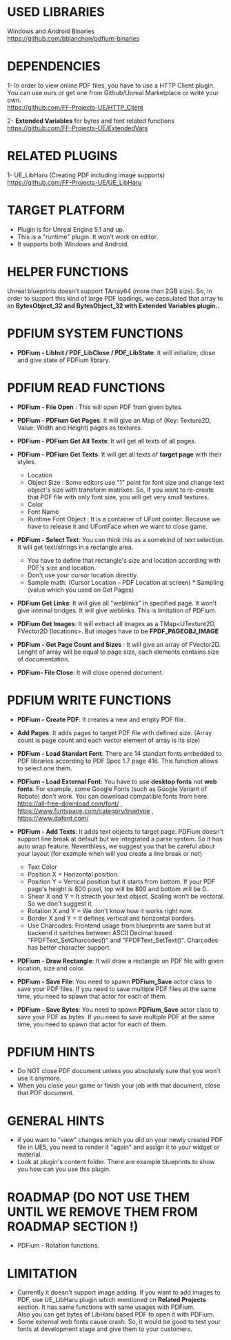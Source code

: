 # USED LIBRARIES
Windows and Android Binaries<br />
https://github.com/bblanchon/pdfium-binaries

# DEPENDENCIES
1- In order to view online PDF files, you have to use a HTTP Client plugin. You can use ours or get one from Github/Unreal Marketplace or write your own.<br />
https://github.com/FF-Projects-UE/HTTP_Client

2- <b>Extended Variables</b> for bytes and font related functions<br />
https://github.com/FF-Projects-UE/ExtendedVars

# RELATED PLUGINS
1- UE_LibHaru (Creating PDF including image supports)
https://github.com/FF-Projects-UE/UE_LibHaru

# TARGET PLATFORM
* Plugin is for Unreal Engine 5.1 and up.
* This is a "runtime" plugin. It won't work on editor.
* It supports both Windows and Android.

# HELPER FUNCTIONS
Unreal blueprints doesn't support TArray64<uint8> (more than 2GB size). So, in order to support this kind of large PDF loadings, we capsulated that array to an <b>BytesObject_32 and BytesObject_32 with Extended Variables plugin.</b>.

# PDFIUM SYSTEM FUNCTIONS
* <b>PDFium - LibInit / PDF_LibClose / PDF_LibState</b>: It will initialize, close and give state of PDFium library.

# PDFIUM READ FUNCTIONS
* <b>PDFium - File Open</b> : This will open PDF from given bytes.

* <b>PDFium - PDFium Get Pages</b>: It will give an Map of (Key: Texture2D, Value: Width and Height) pages as textures.

* <b>PDFium - PDFium Get All Texts</b>: It will get all texts of all pages.

* <b>PDFium - PDFium Get Texts</b>: It will get all texts of <b>target page</b> with their styles.
	* Location
	* Object Size : Some editors use "1" point for font size and change text object's size with transform matrixes. So, if you want to re-create that PDF file with only font size, you will get very small textures.
	* Color
	* Font Name
	* Runtime Font Object : It is a container of UFont pointer. Because we have to release it and UFontFace when we want to close game.

* <b>PDFium - Select Text</b>: You can think this as a somekind of text selection. It will get text/strings in a rectangle area.
	* You have to define that rectangle's size and location according with PDF's size and location.
	* Don't use your cursor location directly.
	* Sample math: (Cursor Location - PDF Location at screen) * Sampling (value which you used on Get Pages)

* <b>PDFium Get Links</b>: It will give all "weblinks" in specified page. It won't give internal bridges. It will give weblinks. This is limitation of PDFium.

* <b>PDFium Get Images</b>: It will extract all images as a TMap<UTexture2D, FVector2D (locations>. But images have to be <b>FPDF_PAGEOBJ_IMAGE</b>

* <b>PDFium - Get Page Count and Sizes </b>: It will give an array of FVector2D. Lenght of array will be equal to page size, each elements contains size of documentation.

* <b>PDFium- File Close</b>: It will close opened document.

# PDFIUM WRITE FUNCTIONS
* <b>PDFium - Create PDF</b>: It creates a new and empty PDF file.

* <b>Add Pages</b>: It adds pages to target PDF file with defined size. (Array count is page count and each vector element of array is its size)

* <b>PDFium - Load Standart Font</b>: There are 14 standart fonts embedded to PDF libraries according to PDF Spec 1.7 page 416. This function allows to select one them.

* <b>PDFium - Load External Font</b>: You have to use <b>desktop fonts</b> not <b>web fonts</b>. For example, some Google Fonts (such as Google Variant of Roboto) don't work. You can download compatible fonts from here. https://all-free-download.com/font/ , https://www.fontspace.com/category/truetype , https://www.dafont.com/

* <b>PDFium - Add Texts</b>: It adds text objects to target page. PDFium doesn't support line break at default but we integrated a parse system. So it has auto wrap feature. Neverthless, we suggest you that be careful about your layout (for example when will you create a line break or not)
	* Text Color
	* Position X = Horizontal position.
	* Position Y = Vertical position but it starts from bottom. If your PDF page's height is 800 pixel, top will be 800 and bottom will be 0.
	* Shear X and Y = It strecth your text object. Scaling won't be vectoral. So we don't suggest it.
	* Rotation X and Y = We don't know how it works right now.
	* Border X and Y = It defines vertical and horizontal borders.
	* Use Charcodes: Frontend usage from blueprints are same but at backend it switches between ASCII Decimal based "FPDFText_SetCharcodes()" and "FPDFText_SetText()". Charcodes has better character support.

* <b>PDFium - Draw Rectangle</b>: It will draw a rectangle on PDF file with given location, size and color.

* <b>PDFium - Save File</b>: You need to spawn <b>PDFium_Save</b> actor class to save your PDF files. If you need to save multiple PDF files at the same time, you need to spawn that actor for each of them.

* <b>PDFium - Save Bytes</b>: You need to spawn <b>PDFium_Save</b> actor class to save your PDF as bytes. If you need to save multiple PDF at the same time, you need to spawn that actor for each of them.

# PDFIUM HINTS
* Do NOT close PDF document unless you absolutely sure that you won't use it anymore.
* When you close your game or finish your job with that document, close that PDF document.

# GENERAL HINTS
* if you want to "view" changes which you did on your newly created PDF file in UE5, you need to render it "again" and assign it to your widget or material.
* Look at plugin's content folder. There are example blueprints to show you how can you use this plugin.

# ROADMAP (DO NOT USE THEM UNTIL WE REMOVE THEM FROM ROADMAP SECTION !)
* PDFium - Rotation functions.

# LIMITATION
* Currently it doesn't support image adding. If you want to add images to PDF, use UE_LibHaru plugin which mentioned on <b>Related Projects</b> section. It has same functions with same usages with PDFium.<br /> Also you can get bytes of LibHaru based PDF to open it with PDFium.
* Some external web fonts cause crash. So, it would be good to test your fonts at development stage and give them to your customers.